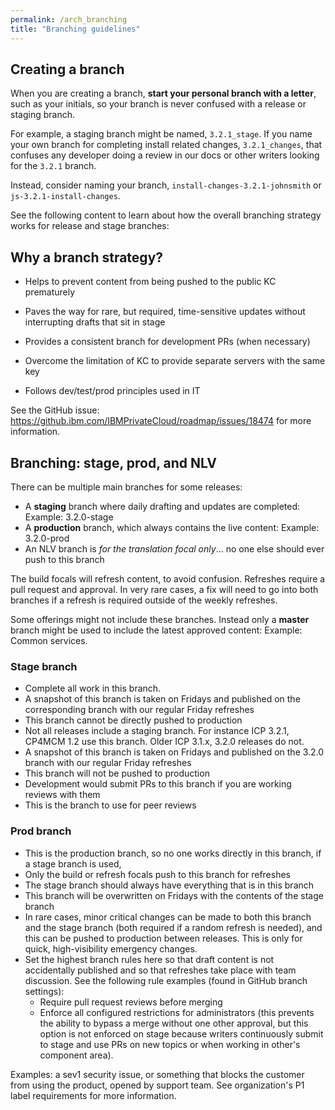 ```yaml
---
permalink: /arch_branching
title: "Branching guidelines"
---
```


## Creating a branch

When you are creating a branch, **start your personal branch with a letter**, such as your initials, so your branch is never confused with a release or staging branch.

For example, a staging branch might be named, `3.2.1_stage`. If you name your own branch for completing install related changes, `3.2.1_changes`, that confuses any developer doing a review in our docs or other writers looking for the `3.2.1` branch.

Instead, consider naming your branch, `install-changes-3.2.1-johnsmith` or `js-3.2.1-install-changes`.

See the following content to learn about how the overall branching strategy works for release and stage branches:

## Why a branch strategy?

- Helps to prevent content from being pushed to the public KC prematurely

- Paves the way for rare, but required, time-sensitive updates without interrupting drafts that sit in stage

- Provides a consistent branch for development PRs (when necessary)

- Overcome the limitation of KC to provide separate servers with the same key

- Follows dev/test/prod principles used in IT

See the GitHub issue: https://github.ibm.com/IBMPrivateCloud/roadmap/issues/18474 for more information.

## Branching: stage, prod, and NLV 

There can be multiple main branches for some releases: 

  * A **staging** branch where daily drafting and updates are completed: Example: 3.2.0-stage
  * A **production** branch, which always contains the live content: Example: 3.2.0-prod
  * An NLV branch is _for the translation focal only_... no one else should ever push to this branch
  
The build focals will refresh content, to avoid confusion. Refreshes require a pull request and approval. In very rare cases, a fix will need to go into both branches if a refresh is required outside of the weekly refreshes. 

Some offerings might not include these branches. Instead only a **master** branch might be used to include the latest approved content: Example: Common services.

### Stage branch

  * Complete all work in this branch. 
  * A snapshot of this branch is taken on Fridays and published on the corresponding branch with our regular Friday refreshes
  * This branch cannot be directly pushed to production
  * Not all releases include a staging branch. For instance ICP 3.2.1, CP4MCM 1.2 use this branch. Older ICP 3.1.x, 3.2.0 releases do not.
  * A snapshot of this branch is taken on Fridays and published on the 3.2.0 branch with our regular Friday refreshes
  * This branch will not be pushed to production
  * Development would submit PRs to this branch if you are working reviews with them
  * This is the branch to use for peer reviews

### Prod branch

  * This is the production branch, so no one works directly in this branch, if a stage branch is used, 
  * Only the build or refresh focals push to this branch for refreshes 
  * The stage branch should always have everything that is in this branch
  * This branch will be overwritten on Fridays with the contents of the stage branch
  * In rare cases, minor critical changes can be made to both this branch and the stage branch (both required if a random refresh is needed), and this can be pushed to production between releases. This is only for quick, high-visibility emergency changes.  
  * Set the highest branch rules here so that draft content is not accidentally published and so that refreshes take place with team discussion. See the following rule examples (found in GitHub branch settings):
    - Require pull request reviews before merging 
    - Enforce all configured restrictions for administrators (this prevents the ability to bypass a merge without one other approval, but this option is not enforced on stage because writers continuously submit to stage and use PRs on new topics or when working in other's component area).
  
Examples: a sev1 security issue, or something that blocks the customer from using the product, opened by support team. See organization's P1 label requirements for more information.

